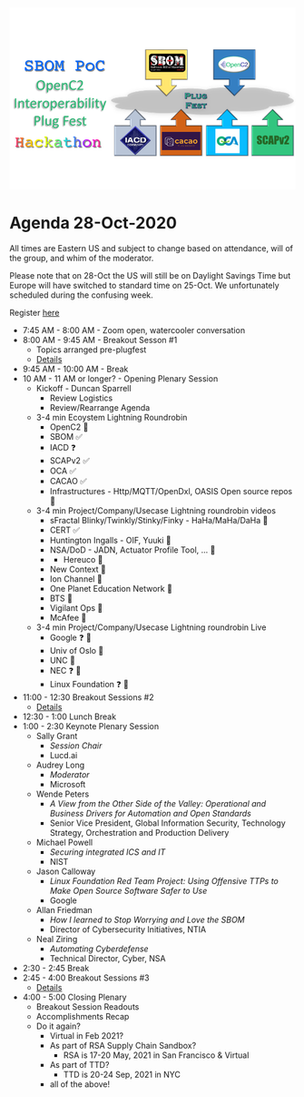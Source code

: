 ![Plugfest](./Plugfest.png)
# Agenda 28-Oct-2020
All times are Eastern US and
subject to change based on
attendance, will of the group,
and whim of the moderator.

Please note that on 28-Oct the US will still be on Daylight Savings Time but Europe will have switched to standard time on 25-Oct. We unfortunately scheduled during the confusing week.

Register [here](https://www.eventbrite.com/e/sbom-poc-openc2-plugfest-hackathon-tickets-124335150783)

* 7:45 AM - 8:00 AM - Zoom open, watercooler conversation
* 8:00 AM - 9:45 AM - Breakout Sesson #1
   - Topics arranged pre-plugfest
   - [Details](./breakouts.md)
* 9:45 AM - 10:00 AM - Break
* 10 AM - 11 AM or longer? - Opening Plenary Session
   - Kickoff - Duncan Sparrell
      * Review Logistics
      * Review/Rearrange Agenda
   - 3-4 min Ecoystem Lightning Roundrobin
      * OpenC2 :construction:
      * SBOM :white_check_mark:
      * IACD :question:
      * SCAPv2 :white_check_mark:
      * OCA :white_check_mark:
      * CACAO :white_check_mark:
      * Infrastructures - Http/MQTT/OpenDxl, OASIS Open source repos :construction:
   - 3-4 min Project/Company/Usecase Lightning roundrobin videos
      * sFractal Blinky/Twinkly/Stinky/Finky - HaHa/MaHa/DaHa :construction:
      * CERT :white_check_mark:
      * Huntington Ingalls - OIF, Yuuki :construction:
      * NSA/DoD - JADN, Actuator Profile Tool, ... :construction:
      * * Hereuco :construction:
      * New Context :construction:
      * Ion Channel :construction:
      * One Planet Education Network  :construction:
      * BTS  :construction:
      * Vigilant Ops :construction:
      * McAfee :construction:
   - 3-4 min Project/Company/Usecase Lightning roundrobin Live
      * Google :question: :information_desk_person:
      * Univ of Oslo :information_desk_person:
      * UNC :information_desk_person:
      * NEC :question: :information_desk_person:
      * Linux Foundation :question: :information_desk_person:
* 11:00 - 12:30 Breakout Sessions #2
   - [Details](./breakouts.md)
* 12:30 - 1:00 Lunch Break
* 1:00 - 2:30 Keynote Plenary Session
   - Sally Grant
      * *Session Chair*
      * Lucd.ai
   - Audrey Long
      * *Moderator*
      * Microsoft
   - Wende Peters
      * *A View from the Other Side of the Valley:  Operational and Business Drivers for Automation and Open Standards*
      * Senior Vice President, Global Information Security, Technology Strategy, Orchestration and Production Delivery
   - Michael Powell
      * *Securing integrated ICS and IT*
      * NIST
   - Jason Calloway
      * *Linux Foundation Red Team Project: Using Offensive TTPs to Make Open Source Software Safer to Use*
      * Google
   - Allan Friedman
      * *How I learned to Stop Worrying and Love the SBOM*
      * Director of Cybersecurity Initiatives, NTIA
   - Neal Ziring
      * *Automating Cyberdefense*
      * Technical Director, Cyber, NSA
* 2:30 - 2:45 Break
* 2:45 - 4:00 Breakout Sessions #3
    - [Details](./breakouts.md)
* 4:00 - 5:00 Closing Plenary
   - Breakout Session Readouts
   - Accomplishments Recap
   - Do it again?
      * Virtual in Feb 2021?
      * As part of RSA Supply Chain Sandbox?
         - RSA is 17-20 May, 2021 in San Francisco & Virtual
      * As part of TTD?
         - TTD is 20-24 Sep, 2021 in NYC
      * all of the above!
